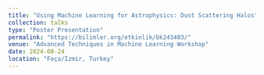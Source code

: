 ```yaml
---
title: "Using Machine Learning for Astrophysics: Dust Scattering Halos"
collection: talks
type: "Poster Presentation"
permalink: "https://bilimler.org/etkinlik/bk243403/"
venue: "Advanced Techniques in Machine Learning Workshop"
date: 2024-08-24
location: "Foça/İzmir, Turkey"
---
```



